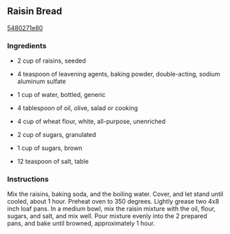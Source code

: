 ## Raisin Bread

[5480271e80](http://www.food.com/recipe/raisin-bread-519749)

### Ingredients

 - 2 cup of raisins, seeded

 - 4 teaspoon of leavening agents, baking powder, double-acting, sodium aluminum sulfate

 - 1 cup of water, bottled, generic

 - 4 tablespoon of oil, olive, salad or cooking

 - 4 cup of wheat flour, white, all-purpose, unenriched

 - 2 cup of sugars, granulated

 - 1 cup of sugars, brown

 - 12 teaspoon of salt, table

### Instructions

Mix the raisins, baking soda, and the boiling water. Cover, and let stand until cooled, about 1 hour. Preheat oven to 350 degrees. Lightly grease two 4x8 inch loaf pans. In a medium bowl, mix the raisin mixture with the oil, flour, sugars, and salt, and mix well. Pour mixture evenly into the 2 prepared pans, and bake until browned, approximately 1 hour.